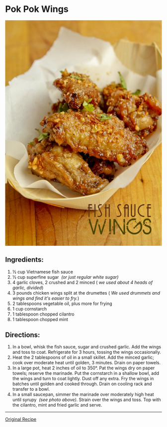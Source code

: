 # Pok Pok Wings
![fish_sauce_wings.png](../../images/fish_sauce_wings.png)


## Ingredients:

1. ½ cup Vietnamese fish sauce  
2. ½ cup superfine sugar  _(or just regular white sugar)_  
3. 4 garlic cloves, 2 crushed and 2 minced ( _we used about 4 heads of garlic, divided_)
4. 3 pounds chicken wings split at the drumettes ( _We used drummets and wings and find it's easier to fry._)
5. 2 tablespoons vegetable oil, plus more for frying  
6. 1 cup cornstarch  
7. 1 tablespoon chopped cilantro  
8. 1 tablespoon chopped mint
 
## Directions:

1. In a bowl, whisk the fish sauce, sugar and crushed garlic. Add the wings and toss to coat. Refrigerate for 3 hours, tossing the wings occasionally.
2. Heat the 2 tablespoons of oil in a small skillet. Add the minced garlic; cook over moderate heat until golden, 3 minutes. Drain on paper towels.
3. In a large pot, heat 2 inches of oil to 350°. Pat the wings dry on paper towels; reserve the marinade. Put the cornstarch in a shallow bowl, add the wings and turn to coat lightly. Dust off any extra. Fry the wings in batches until golden and cooked through. Drain on cooling rack and transfer to a bowl.
4. In a small saucepan, simmer the marinade over moderately high heat until syrupy  _(see photo above)_. Strain over the wings and toss. Top with the cilantro, mint and fried garlic and serve.

* * *

[Original Recipe](http://www.theravenouscouple.com/2013/02/fish-sauce-wings-pok-pok-wings-recipe.html)

